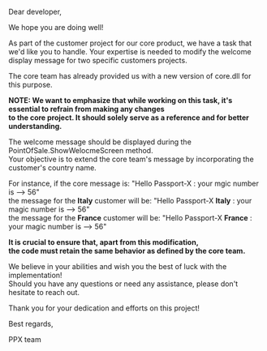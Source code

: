 ﻿
Dear developer,

We hope you are doing well! 

As part of the customer project for our core product, we have a task that we'd like you to handle. 
Your expertise is needed to modify the welcome display message for two specific customers projects.

The core team has already provided us with a new version of core.dll for this purpose.

**NOTE: We want to emphasize that while working on this task, it's essential to refrain from making any changes </br>
to the core project. It should solely serve as a reference and for better understanding.**

The welcome message should be displayed during the PointOfSale.ShowWelocmeScreen method.</br>
Your objective is to extend the core team's message by incorporating the customer's country name.

For instance, if the core message is: "Hello Passport-X : your mgic number is --> 56"</br>
the message for the **Italy** customer will be: "Hello Passport-X  **Italy** : your magic number is --> 56"</br>
the message for the **France** customer will be: "Hello Passport-X **France** : your magic number is --> 56"

**It is crucial to ensure that, apart from this modification,</br>
the code must retain the same behavior as defined by the core team.**

We believe in your abilities and wish you the best of luck with the implementation!</br>
Should you have any questions or need any assistance, please don't hesitate to reach out.

Thank you for your dedication and efforts on this project!

Best regards,</br>

PPX team